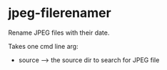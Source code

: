 # jpeg-filerenamer
Rename JPEG files with their date.

Takes one cmd line arg:
* source --> the source dir to search for JPEG file
